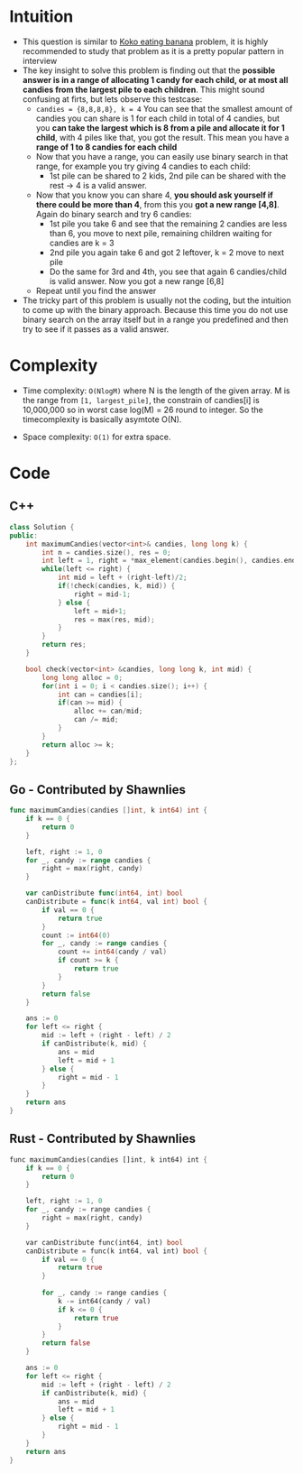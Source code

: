 # Intuition

- This question is similar to [Koko eating banana](..\875.KoKo-Eating-Bananas\solution.md) problem, it is highly recommended to study that problem as it is a pretty popular pattern in interview
- The key insight to solve this problem is finding out that the **possible answer is in a range of allocating 1 candy for each child, or at most all candies from the largest pile to each children**. This might sound confusing at firts, but lets observe this testcase:
  - `candies = {8,8,8,8}, k = 4` You can see that the smallest amount of candies you can share is 1 for each child in total of 4 candies, but you **can take the largest which is 8 from a pile and allocate it for 1 child**, with 4 piles like that, you got the result. This mean you have a **range of 1 to 8 candies for each child**
  - Now that you have a range, you can easily use binary search in that range, for example you try giving 4 candies to each child:
    - 1st pile can be shared to 2 kids, 2nd pile can be shared with the rest -> 4 is a valid answer.
  - Now that you know you can share 4, **you should ask yourself if there could be more than 4**, from this you **got a new range [4,8]**. Again do binary search and try 6 candies:
    - 1st pile you take 6 and see that the remaining 2 candies are less than 6, you move to next pile, remaining children waiting for candies are k = 3
    - 2nd pile you again take 6 and got 2 leftover, k = 2 move to next pile
    - Do the same for 3rd and 4th, you see that again 6 candies/child is valid answer. Now you got a new range [6,8]
  - Repeat until you find the answer
- The tricky part of this problem is usually not the coding, but the intuition to come up with the binary approach. Because this time you do not use binary search on the array itself but in a range you predefined and then try to see if it passes as a valid answer.

# Complexity

- Time complexity: `O(NlogM)` where N is the length of the given array. M is the range from `[1, largest_pile]`, the constrain of candies[i] is 10,000,000 so in worst case log(M) = 26 round to integer. So the timecomplexity is basically asymtote O(N).

- Space complexity: `O(1)` for extra space.

# Code

## C++

```cpp
class Solution {
public:
    int maximumCandies(vector<int>& candies, long long k) {
        int n = candies.size(), res = 0;
        int left = 1, right = *max_element(candies.begin(), candies.end());
        while(left <= right) {
            int mid = left + (right-left)/2;
            if(!check(candies, k, mid)) {
                right = mid-1;
            } else {
                left = mid+1;
                res = max(res, mid);
            }
        }
        return res;
    }

    bool check(vector<int> &candies, long long k, int mid) {
        long long alloc = 0;
        for(int i = 0; i < candies.size(); i++) {
            int can = candies[i];
            if(can >= mid) {
                alloc += can/mid;
                can /= mid;
            }
        }
        return alloc >= k;
    }
};
```

## Go - Contributed by Shawnlies

```go
func maximumCandies(candies []int, k int64) int {
    if k == 0 {
        return 0
    }

    left, right := 1, 0
    for _, candy := range candies {
        right = max(right, candy)
    }

    var canDistribute func(int64, int) bool
    canDistribute = func(k int64, val int) bool {
        if val == 0 {
            return true
        }
        count := int64(0)
        for _, candy := range candies {
            count += int64(candy / val)
            if count >= k {
                return true
            }
        }
        return false
    }

    ans := 0
    for left <= right {
        mid := left + (right - left) / 2
        if canDistribute(k, mid) {
            ans = mid
            left = mid + 1
        } else {
            right = mid - 1
        }
    }
    return ans
}
```

## Rust - Contributed by Shawnlies

```rust
func maximumCandies(candies []int, k int64) int {
    if k == 0 {
        return 0
    }

    left, right := 1, 0
    for _, candy := range candies {
        right = max(right, candy)
    }

    var canDistribute func(int64, int) bool
    canDistribute = func(k int64, val int) bool {
        if val == 0 {
            return true
        }
        
        for _, candy := range candies {
            k -= int64(candy / val)
            if k <= 0 {
                return true
            }
        }
        return false
    }

    ans := 0
    for left <= right {
        mid := left + (right - left) / 2
        if canDistribute(k, mid) {
            ans = mid
            left = mid + 1
        } else {
            right = mid - 1
        }
    }
    return ans
}
```

